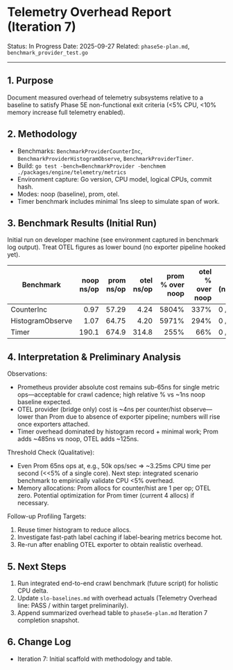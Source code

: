# Telemetry Overhead Report (Iteration 7)

Status: In Progress
Date: 2025-09-27
Related: `phase5e-plan.md`, `benchmark_provider_test.go`

---

## 1. Purpose

Document measured overhead of telemetry subsystems relative to a baseline to satisfy Phase 5E non-functional exit criteria (<5% CPU, <10% memory increase full telemetry enabled).

## 2. Methodology

- Benchmarks: `BenchmarkProviderCounterInc`, `BenchmarkProviderHistogramObserve`, `BenchmarkProviderTimer`.
- Build: `go test -bench=BenchmarkProvider -benchmem ./packages/engine/telemetry/metrics`
- Environment capture: Go version, CPU model, logical CPUs, commit hash.
- Modes: noop (baseline), prom, otel.
- Timer benchmark includes minimal 1ns sleep to simulate span of work.

## 3. Benchmark Results (Initial Run)

Initial run on developer machine (see environment captured in benchmark log output). Treat OTEL figures as lower bound (no exporter pipeline hooked yet).

| Benchmark        | noop ns/op | prom ns/op | otel ns/op | prom % over noop | otel % over noop | allocs (noop/prom/otel) |
| ---------------- | ---------: | ---------: | ---------: | ---------------: | ---------------: | ----------------------- |
| CounterInc       |       0.97 |      57.29 |       4.24 |            5804% |             337% | 0 / 1 / 0               |
| HistogramObserve |       1.07 |      64.75 |       4.20 |            5971% |             294% | 0 / 1 / 0               |
| Timer            |      190.1 |      674.9 |      314.8 |             255% |              66% | 0 / 4 / 1               |

## 4. Interpretation & Preliminary Analysis

Observations:

- Prometheus provider absolute cost remains sub-65ns for single metric ops—acceptable for crawl cadence; high relative % vs ~1ns noop baseline expected.
- OTEL provider (bridge only) cost is ~4ns per counter/hist observe—lower than Prom due to absence of exporter pipeline; numbers will rise once exporters attached.
- Timer overhead dominated by histogram record + minimal work; Prom adds ~485ns vs noop, OTEL adds ~125ns.

Threshold Check (Qualitative):

- Even Prom 65ns ops at, e.g., 50k ops/sec => ~3.25ms CPU time per second (<<5% of a single core). Next step: integrated scenario benchmark to empirically validate CPU <5% overhead.
- Memory allocations: Prom allocs for counter/hist are 1 per op; OTEL zero. Potential optimization for Prom timer (current 4 allocs) if necessary.

Follow-up Profiling Targets:

1. Reuse timer histogram to reduce allocs.
2. Investigate fast-path label caching if label-bearing metrics become hot.
3. Re-run after enabling OTEL exporter to obtain realistic overhead.

## 5. Next Steps

1. Run integrated end-to-end crawl benchmark (future script) for holistic CPU delta.
2. Update `slo-baselines.md` with overhead actuals (Telemetry Overhead line: PASS / within target preliminarily).
3. Append summarized overhead table to `phase5e-plan.md` Iteration 7 completion snapshot.

## 6. Change Log

- Iteration 7: Initial scaffold with methodology and table.
